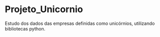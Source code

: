 # Projeto_Unicornio
Estudo dos dados das empresas definidas como unicórnios, utilizando bibliotecas python.
